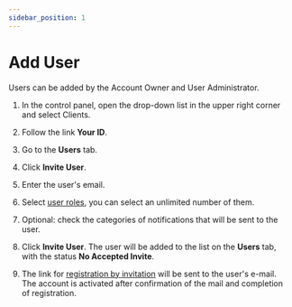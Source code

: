 ```yaml
---
sidebar_position: 1
---
```


# Add User

Users can be added by the Account Owner and User Administrator.

1. In the control panel, open the drop-down list in the upper right corner and select Clients.

2. Follow the link **Your ID**.

3. Go to the **Users** tab.

4. Click **Invite User**.

5. Enter the user's email.

6. Select [user roles](##), you can select an unlimited number of them.

7. Optional: check the categories of notifications that will be sent to the user.

8. Click **Invite User**. The user will be added to the list on the **Users** tab, with the status **No Accepted Invite**.

9. The link for [registration by invitation](##) will be sent to the user's e-mail. The account is activated after confirmation of the mail and completion of registration.
